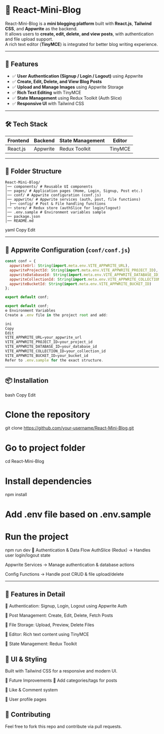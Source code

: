 # 📖 React-Mini-Blog  

React-Mini-Blog is a **mini blogging platform** built with **React.js**, **Tailwind CSS**, and **Appwrite** as the backend.  
It allows users to **create, edit, delete, and view posts**, with authentication and file upload support.  
A rich text editor (**TinyMCE**) is integrated for better blog writing experience.  

---

## 🚀 Features  

- ✅ **User Authentication (Signup / Login / Logout)** using Appwrite  
- ✅ **Create, Edit, Delete, and View Blog Posts**  
- ✅ **Upload and Manage Images** using Appwrite Storage  
- ✅ **Rich Text Editing** with TinyMCE  
- ✅ **State Management** using Redux Toolkit (Auth Slice)  
- ✅ **Responsive UI** with Tailwind CSS  

---

## 🛠️ Tech Stack  

| Frontend | Backend  | State Management | Editor   |
|----------|----------|------------------|----------|
| React.js | Appwrite | Redux Toolkit    | TinyMCE  |

---

## 📂 Folder Structure  
```text
React-Mini-Blog/
│── components/ # Reusable UI components
│── pages/ # Application pages (Home, Login, Signup, Post etc.)
│── conf/ # Appwrite configuration (conf.js)
│── appwrite/ # Appwrite services (auth, post, file functions)
│ ├── config/ # Post & File handling functions
│── store/ # Redux store (authSlice for login/logout)
│── .env.sample # Environment variables sample
│── package.json
│── README.md

```


yaml
Copy
Edit

---

## 🔧 Appwrite Configuration (`conf/conf.js`)  

```js
const conf = {
  appwriteUrl: String(import.meta.env.VITE_APPWRITE_URL),
  appwriteProjectId: String(import.meta.env.VITE_APPWRITE_PROJECT_ID),
  appwriteDatabaseId: String(import.meta.env.VITE_APPWRITE_DATABASE_ID),
  appwriteCollectionId: String(import.meta.env.VITE_APPWRITE_COLLECTION_ID),
  appwriteBucketId: String(import.meta.env.VITE_APPWRITE_BUCKET_ID)
};

export default conf;

export default conf;
⚙️ Environment Variables
Create a .env file in the project root and add:

ini
Copy
Edit
VITE_APPWRITE_URL=your_appwrite_url
VITE_APPWRITE_PROJECT_ID=your_project_id
VITE_APPWRITE_DATABASE_ID=your_database_id
VITE_APPWRITE_COLLECTION_ID=your_collection_id
VITE_APPWRITE_BUCKET_ID=your_bucket_id
Refer to .env.sample for the exact structure.

```


---

##  📦 Installation
bash
Copy
Edit
# Clone the repository
git clone https://github.com/your-username/React-Mini-Blog.git

# Go to project folder
cd React-Mini-Blog

# Install dependencies
npm install

# Add .env file based on .env.sample

# Run the project
npm run dev
🔐 Authentication & Data Flow
AuthSlice (Redux) → Handles user login/logout state

Appwrite Services → Manage authentication & database actions

Config Functions → Handle post CRUD & file upload/delete

---

##  📝 Features in Detail
🔹 Authentication: Signup, Login, Logout using Appwrite Auth

🔹 Post Management: Create, Edit, Delete, Fetch Posts

🔹 File Storage: Upload, Preview, Delete Files

🔹 Editor: Rich text content using TinyMCE

🔹 State Management: Redux Toolkit

##  🎨 UI & Styling
Built with Tailwind CSS for a responsive and modern UI.

🚀 Future Improvements
🔹 Add categories/tags for posts

🔹 Like & Comment system

🔹 User profile pages

##  🤝 Contributing
Feel free to fork this repo and contribute via pull requests.